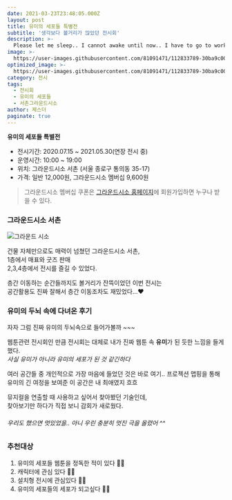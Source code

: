 ```yaml
---
date: 2021-03-23T23:48:05.000Z
layout: post
title: 유미의 세포들 특별전
subtitle: '생각보다 볼거리가 많았던 전시회'
description: >-
  Please let me sleep.. I cannot awake until now.. I have to go to work tomorrow !! But I didn't have finished my HW. It's so annoying.
image: >-
  https://user-images.githubusercontent.com/81091471/112833789-30ba9c00-90d2-11eb-87ce-6186020edc9d.jpg
optimized_image: >-
  https://user-images.githubusercontent.com/81091471/112833789-30ba9c00-90d2-11eb-87ce-6186020edc9d.jpg
category: 전시
tags: 
  - 전시회
  - 유미의 세포들
  - 서촌그라운드시소
author: 졔스더
paginate: true
---
```

**유미의 세포들 특별전**
  * 전시기간: 2020.07.15 ~ 2021.05.30(연장 전시 중)
  * 운영시간: 10:00 ~ 19:00
  * 위치: 그라운드시소 서촌 (서울 종로구 통의동 35-17)
  * 가격: 일반 12,000원, 그라운드시소 멤버십 9,600원

> 그라운드시소 멤버십 쿠폰은 [그라운드시소 홈페이지](http://www.groundseesaw.co.kr/)에 회원가입하면 누구나 받을 수 있다. 


### 그라운드시소 서촌

![그라운드 시소](https://user-images.githubusercontent.com/81091471/112994798-94fa6000-91a5-11eb-8a67-62c7ce19625f.jpg)

건물 자체만으로도 매력이 넘쳤던 그라운드시소 서촌,        
1층에서 매표와 굿즈 판매     
2,3,4층에서 전시를 즐길 수 있었다.


층간 이동하는 순간들까지도 볼거리가 잔뜩이었던 이번 전시는   
공간활용도 진짜 잘해서 층간 이동조차도 재밌었다...❤


### 유미의 두뇌 속에 다녀온 후기
자자 그럼 진짜 유미의 두뇌속으로 들어가볼까 ~~~

웹툰관련 전시회인 만큼 전시회는 대체로 내가 진짜 웹툰 속 **유미**가 된 듯한 느낌을 들게했다.    
_사실 유미가 아니라 유미의 세포가 된 것 같긴하다_

여러 공간들 중 개인적으로 가장 마음에 들었던 것은 바로 여기..
프로젝션 맵핑을 통해 유미의 긴 여정을 보여준 이 공간은 내 최애였지 흐흐

뮤지컬을 연출할 때 사용하고 싶어서 찾아봤던 기술인데,   
찾아보기만 하다가 직접 보니 감회가 새로웠다.   
###### 우리도 했으면 멋있었을.. 아니 우린 충분히 멋진 극을 올렸어 ^^

### 추천대상
1. 유미의 세포들 웹툰을 정독한 적이 있다 🙆‍♀️    
2. 캐릭터에 관심 있다 🙆‍♂️    
3. 설치형 전시에 관심있다 🙋‍♀️    
4. 유미의 세포들의 세포가 되고싶다 🙋‍♂️


